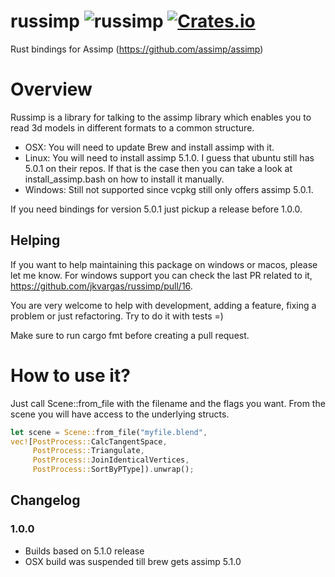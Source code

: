 # russimp ![russimp](https://github.com/jkvargas/russimp/workflows/russimp/badge.svg?branch=master) [![Crates.io](https://img.shields.io/crates/v/russimp.svg)](https://crates.io/crates/russimp)

Rust bindings for Assimp (https://github.com/assimp/assimp)

# Overview

Russimp is a library for talking to the assimp library which enables you to read 3d models in different formats to a common structure.

* OSX: You will need to update Brew and install assimp with it.
* Linux: You will need to install assimp 5.1.0. I guess that ubuntu still has 5.0.1 on their repos. If that is the case then you can take a look at install_assimp.bash on how to install it manually.
* Windows: Still not supported since vcpkg still only offers assimp 5.0.1.

If you need bindings for version 5.0.1 just pickup a release before 1.0.0.

## Helping

If you want to help maintaining this package on windows or macos, please let me know.
For windows support you can check the last PR related to it, https://github.com/jkvargas/russimp/pull/16.

You are very welcome to help with development, adding a feature, fixing a problem or just refactoring.
Try to do it with tests =)

Make sure to run cargo fmt before creating a pull request.

# How to use it?

Just call Scene::from_file with the filename and the flags you want. From the scene you will have access to the underlying structs.

```rust
let scene = Scene::from_file("myfile.blend",
vec![PostProcess::CalcTangentSpace,
     PostProcess::Triangulate,
     PostProcess::JoinIdenticalVertices,
     PostProcess::SortByPType]).unwrap();
```

## Changelog

### 1.0.0
* Builds based on 5.1.0 release
* OSX build was suspended till brew gets assimp 5.1.0
